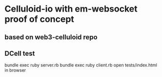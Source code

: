 # Celluloid-io with em-websocket proof of concept 
## based on web3-celluloid repo

## DCell test
  bundle exec ruby server.rb
  bundle exec ruby client.rb
  open tests/index.html in browser
  